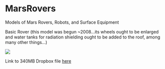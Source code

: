 # MarsRovers
Models of Mars Rovers, Robots, and Surface Equipment


Basic Rover (this model was begun ~2008...its wheels ought to be enlarged and water tanks for radiation shielding ought to be added to the roof, among many other things...)

![](https://github.com/MarsArtistsCommunity/MarsSurfaceVehicles/blob/master/Screen%20Shot%202016-10-22%20at%204.56.40%20PM.png)

Link to 340MB Dropbox file [here](https://www.dropbox.com/s/n7rq2ydwnekpczh/LER_underconstruction.000.mb?dl=0)

